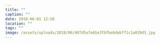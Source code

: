 ```yaml
---
title: ""
caption: ""
date: 2018-06-01 12:58
location: ""
tags: ""
image: /assets/uploads/2018/06/407d5a7e81e3fbfbebdebff1c1a839d3.jpg
---
```

